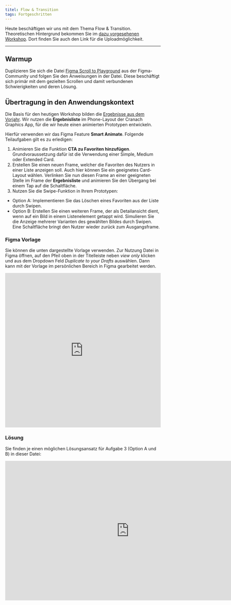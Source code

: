 ```yaml
---
titel: Flow & Transition
tags: Fortgeschritten
---
```


Heute beschäftigen wir uns mit dem Thema Flow & Transition. Theoretischen Hintergrund bekommen Sie im [dazu vorgesehenen Workshop](/mi-bachelor-screendesign/lehrveranstaltungen/100-workshop-flow-and-transition/). Dort finden Sie auch den Link für die Uploadmöglichkeit.

---

## Warmup 

Duplizieren Sie sich die Datei [Figma Scroll to Playground](https://www.figma.com/community/file/918189250907220365) aus der Figma-Community und folgen Sie den Anweisungen in der Datei. Diese beschäftigt sich primär mit dem gezielten Scrollen und damit verbundenen Schwierigkeiten und deren Lösung.


## Übertragung in den Anwendungskontext

Die Basis für den heutigen Workshop bilden die [Ergebnisse aus dem Vorjahr](#figma-vorlage). Wir nutzen die **Ergebnisliste** im Phone-Layout der Cranach Graphics App, für die wir heute einen animierten Prototypen entwickeln.

Hierfür verwenden wir das Figma Feature **Smart Animate**. Folgende Teilaufgaben gilt es zu erledigen: 
1. Animieren Sie die Funktion **CTA zu Favoriten hinzufügen**. Grundvoraussetzung dafür ist die Verwendung einer Simple, Medium oder Extended Card.
2. Erstellen Sie einen neuen Frame, welcher die Favoriten des Nutzers in einer Liste anzeigen soll.  Auch hier können Sie ein geeignetes Card-Layout wählen. Verlinken Sie nun diesen Frame an einer geeigneten Stelle im Frame der **Ergebnisliste** und animieren Sie den Übergang bei einem Tap auf die Schaltfläche.
3. Nutzen Sie die Swipe-Funktion in Ihrem Prototypen: 
  - Option A: Implementieren Sie das Löschen eines Favoriten aus der Liste durch Swipen.
  - Option B: Erstellen Sie einen weiteren Frame, der als Detailansicht dient, wenn auf ein Bild in einem Listenelement getappt wird. Simulieren Sie die Anzeige mehrerer Varianten des gewählten Bildes durch Swipen. Eine Schaltfläche bringt den Nutzer wieder zurück zum Ausgangsframe.

### Figma Vorlage

Sie können die unten dargestellte Vorlage verwenden. Zur Nutzung Datei in Figma öffnen, auf den Pfeil oben in der Titelleiste neben *view only* klicken und aus dem Dropdown Feld *Duplicate to your Drafts* auswählen. Dann kann mit der Vorlage im persönlichen Bereich in Figma gearbeitet werden.

<iframe style="border: none; width: 100%; max-height:90vh" height="500" src="https://www.figma.com/embed?embed_host=share&url=https%3A%2F%2Fwww.figma.com%2Ffile%2FXanqGLbDUueSFgy2HCAppV%2Flayouts-fuer-div-endgeraete-demo%3Fnode-id%3D214%253A6030" allowfullscreen></iframe>

### Lösung

Sie finden je einen möglichen Lösungsansatz für Aufgabe 3 (Option A und B) in dieser Datei:

<iframe style="border: 1px solid rgba(0, 0, 0, 0.1);" width="800" height="450" src="https://www.figma.com/embed?embed_host=share&url=https%3A%2F%2Fwww.figma.com%2Ffile%2FdYEFAdD2lndRSO1uTYHMrL%2Flayouts-fuer-div-endgeraete-demo-Copy%3Fnode-id%3D786%253A1004" allowfullscreen></iframe>
